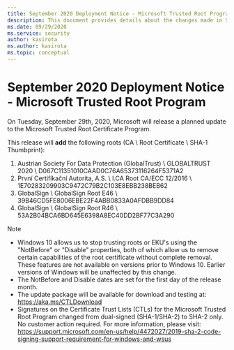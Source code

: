```yaml
---
title: September 2020 Deployment Notice - Microsoft Trusted Root Program 
description: This document provides details about the changes made in September 2020 to the root store.
ms.date: 09/29/2020
ms.service: security
author: kasirota
ms.author: kasirota
ms.topic: conceptual
---
```


# September 2020 Deployment Notice - Microsoft Trusted Root Program 

On Tuesday, September 29th, 2020, Microsoft will release a planned update to the Microsoft Trusted Root Certificate Program.

This release will **add** the following roots (CA \ Root Certificate \ SHA-1 Thumbprint):

1. Austrian Society For Data Protection (GlobalTrust) \\ GLOBALTRUST 2020 \\ D067C11351010CAAD0C76A65373116264F5371A2
2. První Certifikační Autorita, A.S. \\ 	I.CA Root CA/ECC 12/2016 \\ 1E70283209903C9472C79B2C103E8EBB238BEB62
3. GlobalSign	\\ GlobalSign Root E46 \\ 39B46CD5FE8006EBE22F4ABB0833A0AFDBB9DD84
4. GlobalSign \\ GlobalSign Root R46 \\ 53A2B04BCA6BD645E6398A8EC40DD2BF77C3A290



>[!NOTE]
> * Windows 10 allows us to stop trusting roots or EKU's using the "NotBefore" or "Disable" properties, both of which allow us to remove certain capabilities of the root certificate without complete removal. These features are not available on versions prior to Windows 10. Earlier versions of Windows will be unaffected by this change. 
> * The NotBefore and Disable dates are set for the first day of the release month.   
> * The update package will be available for download and testing at: <https://aka.ms/CTLDownload>
> * Signatures on the Certificate Trust Lists (CTLs) for the Microsoft Trusted Root Program changed from dual-signed (SHA-1/SHA-2) to SHA-2 only. No customer action required. For more information, please visit: <https://support.microsoft.com/en-us/help/4472027/2019-sha-2-code-signing-support-requirement-for-windows-and-wsus> 
